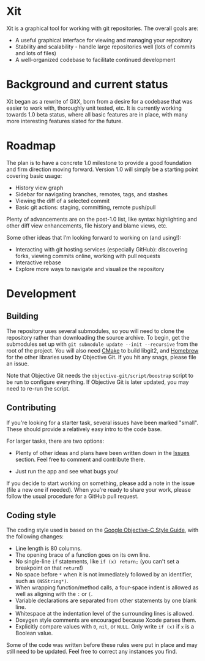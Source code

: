 # Xit

Xit is a graphical tool for working with git repositories. The overall goals are:

  * A useful graphical interface for viewing and managing your repository
  * Stability and scalability - handle large repositories well (lots of commits and lots of files)
  * A well-organized codebase to facilitate continued development

# Background and current status

Xit began as a rewrite of GitX, born from a desire for a codebase that was easier to work with, thoroughly unit tested, etc. It is currently working towards 1.0 beta status, where all basic features are in place, with many more interesting features slated for the future.

# Roadmap

The plan is to have a concrete 1.0 milestone to provide a good foundation and firm direction moving forward. Version 1.0 will simply be a starting point covering basic usage:

  * History view graph
  * Sidebar for navigating branches, remotes, tags, and stashes
  * Viewing the diff of a selected commit
  * Basic git actions: staging, committing, remote push/pull

Plenty of advancements are on the post-1.0 list, like syntax highlighting and other diff view enhancements, file history and blame views, etc.

Some other ideas that I’m looking forward to working on (and using!):

  * Interacting with git hosting services (especially GitHub): discovering forks, viewing commits online, working with pull requests
  * Interactive rebase
  * Explore more ways to navigate and visualize the repository

# Development

## Building

The repository uses several submodules, so you will need to clone the repository rather than downloading the source archive. To begin, get the submodules set up with `git submodule update --init --recursive` from the root of the project. You will also need [CMake] to build libgit2, and [Homebrew] for the other libraries used by Objective Git. If you hit any snags, please file an issue.

  [CMake]: http://cmake.org/
  [Homebrew]: http://brew.sh

Note that Objective Git needs the `objective-git/script/boostrap` script to be run to configure everything. If Objective Git is later updated, you may need to re-run the script.

## Contributing

If you're looking for a starter task, several issues have been marked "small". These should provide a relatively easy intro to the code base.

For larger tasks, there are two options:

* Plenty of other ideas and plans have been written down in the [Issues] section. Feel free to comment and contribute there.
* Just run the app and see what bugs you!

  [Issues]: https://github.com/Uncommon/Xit/issues

If you decide to start working on something, please add a note in the issue (file a new one if needed). When you're ready to share your work, please follow the usual procedure for a GitHub pull request.

## Coding style

The coding style used is based on the [Google Objective-C Style Guide], with the following changes:

  [Google Objective-C Style Guide]: http://google-styleguide.googlecode.com/svn/trunk/objcguide.xml

* Line length is 80 columns.
* The opening brace of a function goes on its own line.
* No single-line `if` statements, like `if (x) return;` (you can't set a breakpoint on that `return`!)
* No space before `*` when it is not immediately followed by an identifier, such as `(NSString*)`.
* When wrapping function/method calls, a four-space indent is allowed as well as aligning with the `:` or `(`.
* Variable declarations are separated from other statements by one blank line.
* Whitespace at the indentation level of the surrounding lines is allowed.
* Doxygen style comments are encouraged because Xcode parses them.
* Explicitly compare values with `0`, `nil`, or `NULL`. Only write `if (x)` if `x` is a Boolean value.

Some of the code was written before these rules were put in place and may still need to be updated. Feel free to correct any instances you find.
